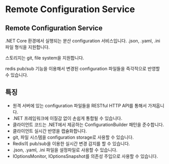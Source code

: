 # Remote Configuration Service

## Remote Configuration Service

.NET Core 환경에서 실행되는 분산 configuration 서비스입니다.
.json, .yaml, .ini 파일 형식을 지원합니다.

스토리지는 git, file system을 지원합니다.

redis pub/sub 기능을 이용해서 변경된 configuration 파일들을 즉각적으로 반영할 수 있습니다.

## 특징

- 원격 서버에 있는 configuration 파일들을 RESTful HTTP API를 통해서 가져옵니다.
- .NET 프레임워크에 이질감 없이 손쉽게 통합될 수 있습니다.
- 클라이언트 코드는 .NET에서 제공하는 ConfigurationBuilder 패턴을 준수합니다.
- 클라이언트 실시간 반영을 캡슐화합니다.
- git, 파일 시스템을 configuration storage로 사용할 수 있습니다.
- Redis의 pub/sub을 이용한 실시간 변경 감지를 할 수 있습니다.
- .json, .yaml, .ini 파일을 설정파일로 사용할 수 있습니다.
- IOptionsMonitor<T>, IOptionsSnapshot<T>를 의존성 주입으로 사용할 수 있습니다.

